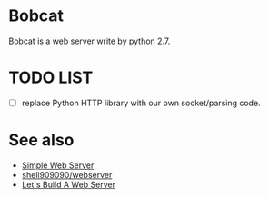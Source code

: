 # Bobcat
Bobcat is a web server write by python 2.7.

# TODO LIST
- [ ]  replace Python HTTP library with our own socket/parsing code.

# See also
- [Simple Web Server](https://github.com/aosabook/500lines/blob/master/web-server/README.txt)
- [shell909090/webserver](https://github.com/shell909090/webserver)
- [Let's Build A Web Server](https://github.com/rspivak/lsbaws)